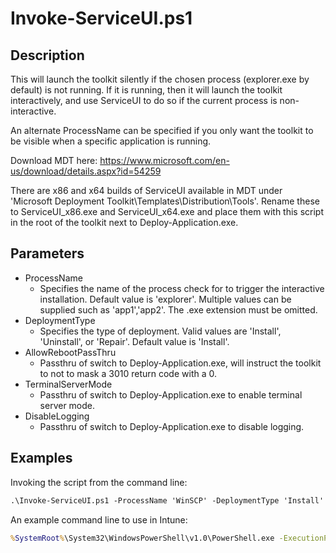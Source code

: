 # Invoke-ServiceUI.ps1

## Description

This will launch the toolkit silently if the chosen process (explorer.exe by default) is not running. If it is running, then it will launch the toolkit interactively, and use ServiceUI to do so if the current process is non-interactive.

An alternate ProcessName can be specified if you only want the toolkit to be visible when a specific application is running.

Download MDT here: <https://www.microsoft.com/en-us/download/details.aspx?id=54259>

There are x86 and x64 builds of ServiceUI available in MDT under 'Microsoft Deployment Toolkit\Templates\Distribution\Tools'. Rename these to ServiceUI_x86.exe and ServiceUI_x64.exe and place them with this script in the root of the toolkit next to Deploy-Application.exe.

## Parameters

- ProcessName
  - Specifies the name of the process check for to trigger the interactive installation. Default value is 'explorer'. Multiple values can be supplied such as 'app1','app2'. The .exe extension must be omitted.
- DeploymentType
  - Specifies the type of deployment. Valid values are 'Install', 'Uninstall', or 'Repair'. Default value is 'Install'.
- AllowRebootPassThru
  - Passthru of switch to Deploy-Application.exe, will instruct the toolkit to not to mask a 3010 return code with a 0.
- TerminalServerMode
  - Passthru of switch to Deploy-Application.exe to enable terminal server mode.
- DisableLogging
  - Passthru of switch to Deploy-Application.exe to disable logging.

## Examples

Invoking the script from the command line:

```ps
.\Invoke-ServiceUI.ps1 -ProcessName 'WinSCP' -DeploymentType 'Install' -AllowRebootPassThru
```

An example command line to use in Intune:

```bat
%SystemRoot%\System32\WindowsPowerShell\v1.0\PowerShell.exe -ExecutionPolicy Bypass -NoProfile -File Invoke-ServiceUI.ps1 -DeploymentType Install -AllowRebootPassThru
```
